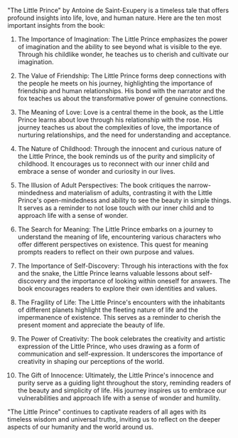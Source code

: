 "The Little Prince" by Antoine de Saint-Exupery is a timeless tale that offers profound insights into life, love, and human nature. Here are the ten most important insights from the book:

1. The Importance of Imagination: The Little Prince emphasizes the power of imagination and the ability to see beyond what is visible to the eye. Through his childlike wonder, he teaches us to cherish and cultivate our imagination.

2. The Value of Friendship: The Little Prince forms deep connections with the people he meets on his journey, highlighting the importance of friendship and human relationships. His bond with the narrator and the fox teaches us about the transformative power of genuine connections.

3. The Meaning of Love: Love is a central theme in the book, as the Little Prince learns about love through his relationship with the rose. His journey teaches us about the complexities of love, the importance of nurturing relationships, and the need for understanding and acceptance.

4. The Nature of Childhood: Through the innocent and curious nature of the Little Prince, the book reminds us of the purity and simplicity of childhood. It encourages us to reconnect with our inner child and embrace a sense of wonder and curiosity in our lives.

5. The Illusion of Adult Perspectives: The book critiques the narrow-mindedness and materialism of adults, contrasting it with the Little Prince's open-mindedness and ability to see the beauty in simple things. It serves as a reminder to not lose touch with our inner child and to approach life with a sense of wonder.

6. The Search for Meaning: The Little Prince embarks on a journey to understand the meaning of life, encountering various characters who offer different perspectives on existence. This quest for meaning prompts readers to reflect on their own purpose and values.

7. The Importance of Self-Discovery: Through his interactions with the fox and the snake, the Little Prince learns valuable lessons about self-discovery and the importance of looking within oneself for answers. The book encourages readers to explore their own identities and values.

8. The Fragility of Life: The Little Prince's encounters with the inhabitants of different planets highlight the fleeting nature of life and the impermanence of existence. This serves as a reminder to cherish the present moment and appreciate the beauty of life.

9. The Power of Creativity: The book celebrates the creativity and artistic expression of the Little Prince, who uses drawing as a form of communication and self-expression. It underscores the importance of creativity in shaping our perceptions of the world.

10. The Gift of Innocence: Ultimately, the Little Prince's innocence and purity serve as a guiding light throughout the story, reminding readers of the beauty and simplicity of life. His journey inspires us to embrace our vulnerabilities and approach life with a sense of wonder and humility.

"The Little Prince" continues to captivate readers of all ages with its timeless wisdom and universal truths, inviting us to reflect on the deeper aspects of our humanity and the world around us.
